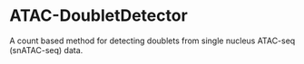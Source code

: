 # ATAC-DoubletDetector
A count based method for detecting doublets from single nucleus ATAC-seq (snATAC-seq) data.
